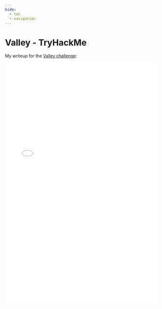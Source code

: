 ```yaml
---
hide:
  - toc
  - navigation
---
```


# Valley - TryHackMe

My writeup for the [Valley challenge](https://tryhackme.com/room/valleype):


<embed src="/writeups/tryhackme/valley/QWU - Valley.pdf" type="application/pdf" width="100%" height="800px" />
